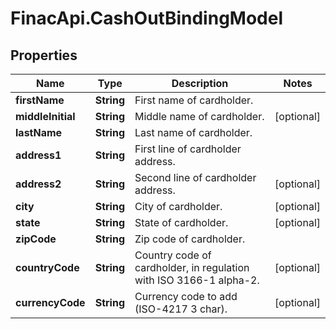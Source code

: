 # FinacApi.CashOutBindingModel

## Properties
Name | Type | Description | Notes
------------ | ------------- | ------------- | -------------
**firstName** | **String** | First name of cardholder. | 
**middleInitial** | **String** | Middle name of cardholder. | [optional] 
**lastName** | **String** | Last name of cardholder. | 
**address1** | **String** | First line of cardholder address. | 
**address2** | **String** | Second line of cardholder address. | [optional] 
**city** | **String** | City of cardholder. | [optional] 
**state** | **String** | State of cardholder. | [optional] 
**zipCode** | **String** | Zip code of cardholder. | 
**countryCode** | **String** | Country code of cardholder, in regulation with ISO 3166-1 alpha-2. | [optional] 
**currencyCode** | **String** | Currency code to add (ISO-4217 3 char). | [optional] 
